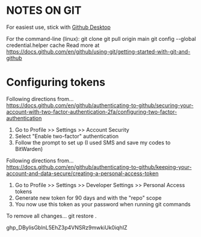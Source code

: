 
# NOTES ON GIT

For easiest use, stick with [Github Desktop](https://desktop.github.com/)

For the command-line (linux):
    git clone <GITHUB-URL>
    git pull origin main
    git config --global credential.helper cache
Read more at
    https://docs.github.com/en/github/using-git/getting-started-with-git-and-github

# Configuring tokens

Following directions from...
https://docs.github.com/en/github/authenticating-to-github/securing-your-account-with-two-factor-authentication-2fa/configuring-two-factor-authentication

1. Go to Profile >> Settings >> Account Security
2. Select "Enable two-factor" authentication
3. Follow the prompt to set up (I used SMS and save my codes to BitWarden)

Following directions from...
https://docs.github.com/en/github/authenticating-to-github/keeping-your-account-and-data-secure/creating-a-personal-access-token

1. Go to Profile >> Settings >> Developer Settings >> Personal Access tokens
2. Generate new token for 90 days and with the "repo" scope
3. You now use this token as your password when running git commands


To remove all changes...
    git restore .
    
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
